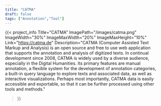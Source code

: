 ```yaml
---
title: "CATMA"
draft: false
tags: ["Annotation","Tool"]
---
```




{{< project_info
    Title="CATMA"
    ImagePath="/images/catma.png"
    ImageWidth="30%"
    ImageMaxWidth="20%"
    ImageMaxHeight="10%"
    Link="https://catma.de"
    Description="CATMA (Computer Assisted Text Markup and Analysis) is an open source and free to use web application that supports the annotation and analysis of digitized texts. In continual development since 2008, CATMA is widely used by a diverse audience, especially in the Digital Humanities. Its primary features are manual annotation, a flexible system for the development of annotation categories, a built-in query language to explore texts and associated data, as well as interactive visualizations. Perhaps most importantly, CATMA data is easily accessible and exportable, so that it can be further processed using other tools and methods."
>}}



